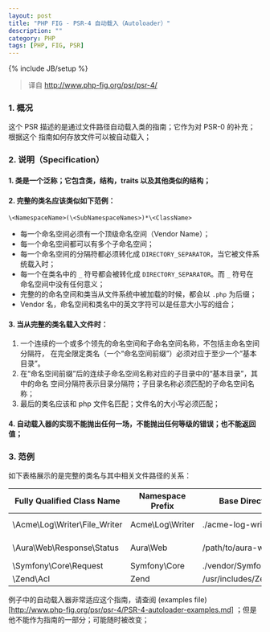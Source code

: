 ```yaml
---
layout: post
title: "PHP FIG - PSR-4 自动载入（Autoloader）"
description: ""
category: PHP
tags: [PHP, FIG, PSR]
---
```

{% include JB/setup %}

> 译自 http://www.php-fig.org/psr/psr-4/

### 1. 概况

这个 PSR 描述的是通过文件路径自动载入类的指南；它作为对 PSR-0 的补充；根据这个
指南如何存放文件可以被自动载入；

### 2. 说明（Specification）

#### 1. 类是一个泛称；它包含类，结构，traits 以及其他类似的结构；

#### 2. 完整的类名应该类似如下范例：

    \<NamespaceName>(\<SubNamespaceNames>)*\<ClassName>

+ 每一个命名空间必须有一个顶级命名空间（Vendor Name）；
+ 每一个命名空间都可以有多个子命名空间；
+ 每一个命名空间的分隔符都必须转化成 `DIRECTORY_SEPARATOR`，当它被文件系统载入时；
+ 每一个在类名中的 `_` 符号都会被转化成 `DIRECTORY_SEPARATOR`。而 `_` 符号在
命名空间中没有任何意义；
+ 完整的的命名空间和类当从文件系统中被加载的时候，都会以 `.php` 为后缀；
+ Vendor 名，命名空间和类名中的英文字符可以是任意大小写的组合；

#### 3. 当从完整的类名载入文件时：

1. 一个连续的一个或多个领先的命名空间和子命名空间名称，不包括主命名空间分隔符，
在完全限定类名（一个“命名空间前缀”）必须对应于至少一个“基本目录”。
2. 在“命名空间前缀”后的连续子命名空间名称对应的子目录中的“基本目录”，其中的命名
空间分隔符表示目录分隔符；子目录名称必须匹配的子命名空间名称；
3. 最后的类名应该和 php 文件名匹配；文件名的大小写必须匹配；

#### 4. 自动载入器的实现不能抛出任何一场，不能抛出任何等级的错误；也不能返回值；

### 3. 范例

如下表格展示的是完整的类名与其中相关文件路径的关系：

| Fully Qualified Class Name    | Namespace Prefix   | Base Directory           | Resulting File Path
| ----------------------------- |--------------------|--------------------------|-------------------------------------------
| \Acme\Log\Writer\File_Writer  | Acme\Log\Writer    | ./acme-log-writer/lib/   | ./acme-log-writer/lib/File_Writer.php
| \Aura\Web\Response\Status     | Aura\Web           | /path/to/aura-web/src/   | /path/to/aura-web/src/Response/Status.php
| \Symfony\Core\Request         | Symfony\Core       | ./vendor/Symfony/Core/   | ./vendor/Symfony/Core/Request.php
| \Zend\Acl                     | Zend               | /usr/includes/Zend/      | /usr/includes/Zend/Acl.php

例子中的自动载入器非常适应这个指南，请查阅 (examples file)[http://www.php-fig.org/psr/psr-4/PSR-4-autoloader-examples.md]
；但是他不能作为指南的一部分；可能随时被改变；
